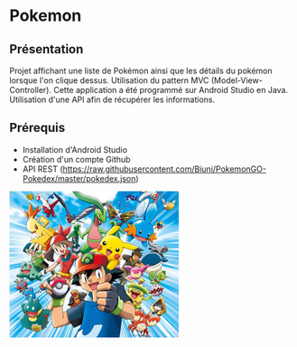 # Pokemon

## Présentation
Projet affichant une liste de Pokémon ainsi que les détails du pokémon lorsque l'on clique dessus. Utilisation du pattern MVC (Model-View-Controller).
Cette application a été programmé sur Android Studio en Java.
Utilisation d'une API afin de récupérer les informations.

## Prérequis 
* Installation d'Android Studio
* Création d'un compte Github
* API REST (https://raw.githubusercontent.com/Biuni/PokemonGO-Pokedex/master/pokedex.json)

![picture alt](https://github.com/ThivyaApp/Pokemon2/blob/master/app/src/main/res/drawable/pok_img.jpg)
